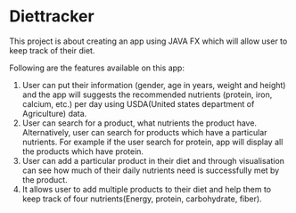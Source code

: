 # Diettracker
This project is about creating an app using JAVA FX which will allow user to keep track of their diet. 

Following are the features available on this app:
1) User can put their information (gender, age in years, weight and height) and the app will suggests the recommended nutrients 
   (protein, iron, calcium, etc.) per day using USDA(United states department of Agriculture) data.
2) User can search for a product, what nutrients the product have. Alternatively, user can search for products which have a 
   particular nutrients. For example if the user search for protein, app will display all the products which have protein.
3) User can add a particular product in their diet and through visualisation can see how much of their daily nutrients need is
   successfully met by the product.
4) It allows user to add multiple products to their diet and help them to keep track of four nutrients(Energy, protein,
   carbohydrate, fiber).
